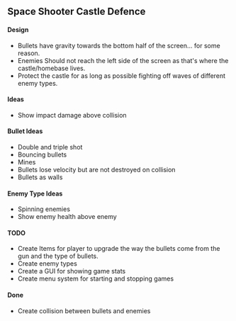 ## Space Shooter Castle Defence ##

#### Design ####

* Bullets have gravity towards the bottom half of the screen... for some reason.
* Enemies Should not reach the left side of the screen as that's where the castle/homebase lives.
* Protect the castle for as long as possible fighting off waves of different enemy types.

#### Ideas ####

* Show impact damage above collision

#### Bullet Ideas ####

* Double and triple shot
* Bouncing bullets 
* Mines
* Bullets lose velocity but are not destroyed on collision
* Bullets as walls

#### Enemy Type Ideas ####

* Spinning enemies
* Show enemy health above enemy

#### TODO ####

* Create Items for player to upgrade the way the bullets come from the gun and the type of bullets.
* Create enemy types
* Create a GUI for showing game stats
* Create menu system for starting and stopping games

#### Done ####

* Create collision between bullets and enemies